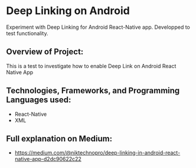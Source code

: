 # Deep Linking on Android
Experiment with Deep Linking for Android React-Native app. Developped to test functionality.

## Overview of Project:
This is a test to investigate how to enable Deep Link on Android React Native App

## Technologies, Frameworks, and Programming Languages used:
* React-Native
* XML

## Full explanation on Medium:
* https://medium.com/@niktechnopro/deep-linking-in-android-react-native-app-d2dc90622c22

